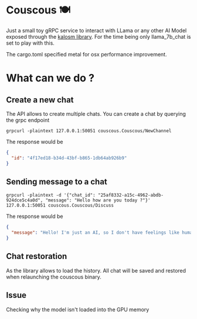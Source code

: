 # Couscous 🍽️

Just a small toy gRPC service to interact with LLama or any other AI Model exposed through the [kalosm library](https://github.com/floneum/floneum/tree/main/interfaces/kalosm). For the time being only llama_7b_chat is set to play with this.

The cargo.toml specified metal for osx performance improvement.

# What can we do ?

## Create a new chat

The API allows to create multiple chats. You can create a chat by querying the grpc endpoint

```curl
grpcurl -plaintext 127.0.0.1:50051 couscous.Couscous/NewChannel
```

The response would be

```json
{
  "id": "4f17ed18-b34d-43bf-b865-1db64ab926b9"
}
```

## Sending message to a chat

```curl
grpcurl -plaintext -d '{"chat_id": "25af8332-a15c-4962-abdb-924dce5c4a0d", "message": "Hello how are you today ?"}' 127.0.0.1:50051 couscous.Couscous/Discuss
```

The response would be

```json
{
  "message": "Hello! I'm just an AI, so I don't have feelings like humans do, but thank you for asking! *smiles* It's nice to chat with you. How about you? Is there something on your mind that you'd like to talk about or ask me?"
}
```

## Chat restoration

As the library allows to load the history. All chat will be saved and restored when relaunching the couscous binary.

## Issue

Checking why the model isn't loaded into the GPU memory